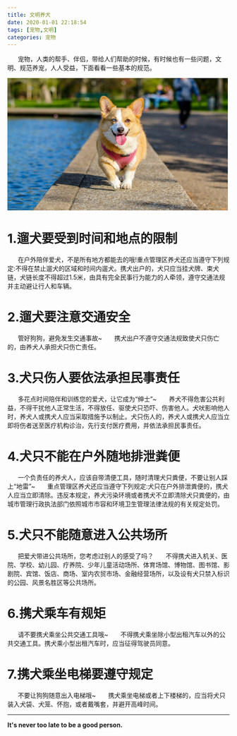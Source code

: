 ```yaml
---
title: 文明养犬
date: 2020-01-01 22:18:54
tags: [宠物,文明]
categories: 宠物
---
```


&nbsp;&nbsp;&nbsp;&nbsp;&nbsp;&nbsp;宠物，人类的帮手、伴侣，带给人们帮助的时候，有时候也有一些问题，文明、规范养宠，人人受益，下面看看一些基本的规范。

<img src="文明养犬/dog.jpeg" width="500" height="300"/>

<!-- more -->

# 1.遛犬要受到时间和地点的限制

&nbsp;&nbsp;&nbsp;&nbsp;&nbsp;&nbsp;在户外陪伴爱犬，不是所有地方都能去的哦!重点管理区养犬还应当遵守下列规定:不得在禁止遛犬的区域和时间内遛犬。携犬出户的，犬只应当挂犬牌、束犬链，犬链长度不得超过1.5米，由具有完全民事行为能力的人牵领，遵守交通法规并主动避让行人和车辆。

# 2.遛犬要注意交通安全

&nbsp;&nbsp;&nbsp;&nbsp;&nbsp;&nbsp;管好狗狗，避免发生交通事故~
&nbsp;&nbsp;&nbsp;&nbsp;&nbsp;&nbsp;携犬出户不遵守交通法规致使犬只伤亡的，由养犬人承担犬只伤亡责任。

# 3.犬只伤人要依法承担民事责任

&nbsp;&nbsp;&nbsp;&nbsp;&nbsp;&nbsp;多花点时间陪伴和训练您的爱犬，让它成为“绅士”~
&nbsp;&nbsp;&nbsp;&nbsp;&nbsp;&nbsp;养犬不得危害公共利益，不得干扰他人正常生活，不得放任、驱使犬只恐吓、伤害他人。犬吠影响他人时，养犬人或携犬人应当采取措施予以制止。犬只伤人的，养犬人或携犬人应当立即将伤者送至医疗机构诊治，先行支付医疗费用，并依法承担民事责任。

# 4.犬只不能在户外随地排泄粪便

&nbsp;&nbsp;&nbsp;&nbsp;&nbsp;&nbsp;一个负责任的养犬人，应该自带清便工具，随时清理犬只粪便，不要让别人踩上“地雷”~
&nbsp;&nbsp;&nbsp;&nbsp;&nbsp;&nbsp;重点管理区养犬还应当遵守下列规定:犬只在户外排泄粪便的，携犬人应当立即清除。违反本规定，养犬污染环境或者携犬不立即清除犬只粪便的，由城市管理行政执法部门依照城市市容和环境卫生管理法律法规的有关规定处罚。

# 5.犬只不能随意进入公共场所

&nbsp;&nbsp;&nbsp;&nbsp;&nbsp;&nbsp;把爱犬带进公共场所，您考虑过别人的感受了吗？
&nbsp;&nbsp;&nbsp;&nbsp;&nbsp;&nbsp;不得携犬进入机关、医院、学校、幼儿园、疗养院、少年儿童活动场所、体育场馆、博物馆、图书馆、影剧院、宾馆、饭店、商场、室内农贸市场、金融经营场所，以及设有犬只禁入标识的公园、风景名胜区等公共场所。

# 6.携犬乘车有规矩

&nbsp;&nbsp;&nbsp;&nbsp;&nbsp;&nbsp;请不要携犬乘坐公共交通工具哦~
&nbsp;&nbsp;&nbsp;&nbsp;&nbsp;&nbsp;不得携犬乘坐除小型出租汽车以外的公共交通工具。携犬乘小型出租汽车时，应当征得驾驶员同意。

# 7.携犬乘坐电梯要遵守规定

&nbsp;&nbsp;&nbsp;&nbsp;&nbsp;&nbsp;不要让狗狗随意出入电梯哦~
&nbsp;&nbsp;&nbsp;&nbsp;&nbsp;&nbsp;携犬乘坐电梯或者上下楼梯的，应当将犬只装入犬袋、犬笼、怀抱，或者戴嘴套，并避开高峰时间。

- - -
<b>It's never too late to be a good person.</b>